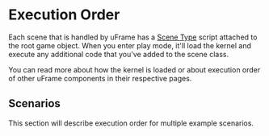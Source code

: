 # Execution Order

Each scene that is handled by uFrame has a [Scene Type](nodes/scene-types.md) script attached to the root game object. When you enter play mode, it'll load the kernel and execute any additional code that you've added to the scene class.

You can read more about how the kernel is loaded or about execution order of other uFrame components in their respective pages.

## Scenarios

This section will describe execution order for multiple example scenarios.
